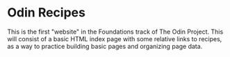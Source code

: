 # Odin Recipes

This is the first "website" in the Foundations track of The Odin Project.
This will consist of a basic HTML index page with some relative links to recipes, as a way to practice building basic pages and organizing page data.